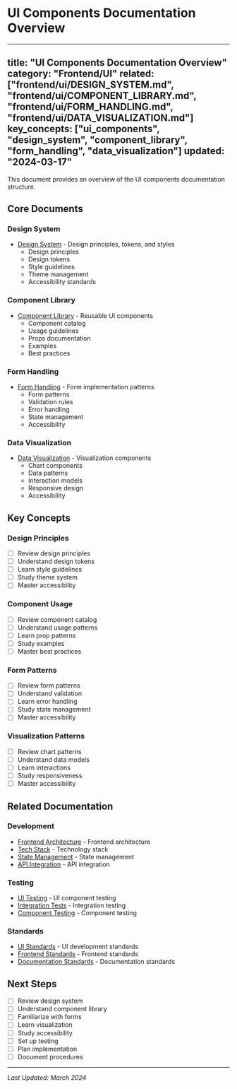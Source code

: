 # UI Components Documentation Overview

---
title: "UI Components Documentation Overview"
category: "Frontend/UI"
related: ["frontend/ui/DESIGN_SYSTEM.md", "frontend/ui/COMPONENT_LIBRARY.md", "frontend/ui/FORM_HANDLING.md", "frontend/ui/DATA_VISUALIZATION.md"]
key_concepts: ["ui_components", "design_system", "component_library", "form_handling", "data_visualization"]
updated: "2024-03-17"
---

This document provides an overview of the UI components documentation structure.

## Core Documents

### Design System
- [Design System](DESIGN_SYSTEM.md) - Design principles, tokens, and styles
  - Design principles
  - Design tokens
  - Style guidelines
  - Theme management
  - Accessibility standards

### Component Library
- [Component Library](COMPONENT_LIBRARY.md) - Reusable UI components
  - Component catalog
  - Usage guidelines
  - Props documentation
  - Examples
  - Best practices

### Form Handling
- [Form Handling](FORM_HANDLING.md) - Form implementation patterns
  - Form patterns
  - Validation rules
  - Error handling
  - State management
  - Accessibility

### Data Visualization
- [Data Visualization](DATA_VISUALIZATION.md) - Visualization components
  - Chart components
  - Data patterns
  - Interaction models
  - Responsive design
  - Accessibility

## Key Concepts

### Design Principles
- [ ] Review design principles
- [ ] Understand design tokens
- [ ] Learn style guidelines
- [ ] Study theme system
- [ ] Master accessibility

### Component Usage
- [ ] Review component catalog
- [ ] Understand usage patterns
- [ ] Learn prop patterns
- [ ] Study examples
- [ ] Master best practices

### Form Patterns
- [ ] Review form patterns
- [ ] Understand validation
- [ ] Learn error handling
- [ ] Study state management
- [ ] Master accessibility

### Visualization Patterns
- [ ] Review chart patterns
- [ ] Understand data models
- [ ] Learn interactions
- [ ] Study responsiveness
- [ ] Master accessibility

## Related Documentation

### Development
- [Frontend Architecture](../ARCHITECTURE.md) - Frontend architecture
- [Tech Stack](../TECH_STACK.md) - Technology stack
- [State Management](../STATE_MANAGEMENT.md) - State management
- [API Integration](../API_INTEGRATION.md) - API integration

### Testing
- [UI Testing](../../testing/frontend/UI_TESTING.md) - UI component testing
- [Integration Tests](../../testing/frontend/INTEGRATION_TESTING.md) - Integration testing
- [Component Testing](../../testing/frontend/COMPONENT_TESTING.md) - Component testing

### Standards
- [UI Standards](../../standards/UI_STANDARDS.md) - UI development standards
- [Frontend Standards](../../standards/FRONTEND_STANDARDS.md) - Frontend standards
- [Documentation Standards](../../standards/DOCUMENTATION.md) - Documentation standards

## Next Steps

- [ ] Review design system
- [ ] Understand component library
- [ ] Familiarize with forms
- [ ] Learn visualization
- [ ] Study accessibility
- [ ] Set up testing
- [ ] Plan implementation
- [ ] Document procedures

---

*Last Updated: March 2024* 